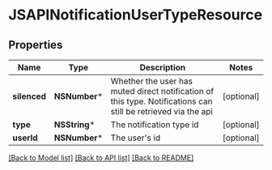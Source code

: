 # JSAPINotificationUserTypeResource

## Properties
Name | Type | Description | Notes
------------ | ------------- | ------------- | -------------
**silenced** | **NSNumber*** | Whether the user has muted direct notification of this type. Notifications can still be retrieved via the api | [optional] 
**type** | **NSString*** | The notification type id | [optional] 
**userId** | **NSNumber*** | The user&#39;s id | [optional] 

[[Back to Model list]](../README.md#documentation-for-models) [[Back to API list]](../README.md#documentation-for-api-endpoints) [[Back to README]](../README.md)


